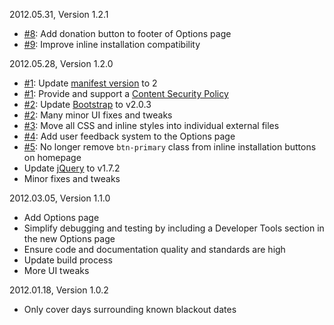 2012.05.31, Version 1.2.1

* [#8](https://github.com/neocotic/UndoWikipediaBlackout/issues/8): Add donation button to footer of Options page
* [#9](https://github.com/neocotic/UndoWikipediaBlackout/issues/9): Improve inline installation compatibility

2012.05.28, Version 1.2.0

* [#1](https://github.com/neocotic/UndoWikipediaBlackout/issues/1): Update [manifest version][] to 2
* [#1](https://github.com/neocotic/UndoWikipediaBlackout/issues/1): Provide and support a [Content Security Policy][]
* [#2](https://github.com/neocotic/UndoWikipediaBlackout/issues/2): Update [Bootstrap][] to v2.0.3
* [#2](https://github.com/neocotic/UndoWikipediaBlackout/issues/2): Many minor UI fixes and tweaks
* [#3](https://github.com/neocotic/UndoWikipediaBlackout/issues/3): Move all CSS and inline styles into individual external files
* [#4](https://github.com/neocotic/UndoWikipediaBlackout/issues/4): Add user feedback system to the Options page
* [#5](https://github.com/neocotic/UndoWikipediaBlackout/issues/5): No longer remove `btn-primary` class from inline installation buttons on homepage
* Update [jQuery][] to v1.7.2
* Minor fixes and tweaks

2012.03.05, Version 1.1.0

* Add Options page
* Simplify debugging and testing by including a Developer Tools section in the new Options page
* Ensure code and documentation quality and standards are high
* Update build process
* More UI tweaks

2012.01.18, Version 1.0.2

* Only cover days surrounding known blackout dates

[bootstrap]: http://twitter.github.com/bootstrap
[content security policy]: http://code.google.com/chrome/extensions/contentSecurityPolicy.html
[jquery]: http://jquery.com
[manifest version]: http://code.google.com/chrome/extensions/manifestVersion.html
